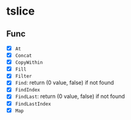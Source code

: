 # tslice

## Func
- [x] `At`
- [x] `Concat`
- [x] `CopyWithin`
- [x] `Fill`
- [x] `Filter`
- [x] `Find`: return (0 value, false) if not found
- [x] `FindIndex`
- [x] `FindLast`: return (0 value, false) if not found
- [x] `FindLastIndex`
- [x] `Map`